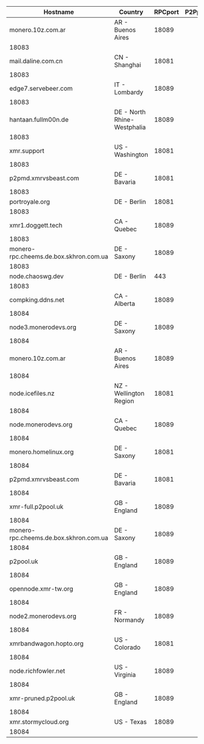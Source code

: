 Hostname | Country | RPCport | P2Pport
--- | --- | --- | ---
monero.10z.com.ar | AR - Buenos Aires | 18089
 | 18083
mail.daline.com.cn | CN - Shanghai | 18081
 | 18083
edge7.servebeer.com | IT - Lombardy | 18089
 | 18083
hantaan.fullm00n.de | DE - North Rhine-Westphalia | 18089
 | 18083
xmr.support | US - Washington | 18081
 | 18083
p2pmd.xmrvsbeast.com | DE - Bavaria | 18081
 | 18083
portroyale.org | DE - Berlin | 18081
 | 18083
xmr1.doggett.tech | CA - Quebec | 18089
 | 18083
monero-rpc.cheems.de.box.skhron.com.ua | DE - Saxony | 18089
 | 18083
node.chaoswg.dev | DE - Berlin | 443
 | 18083
compking.ddns.net | CA - Alberta | 18089
 | 18084
node3.monerodevs.org | DE - Saxony | 18089
 | 18084
monero.10z.com.ar | AR - Buenos Aires | 18089
 | 18084
node.icefiles.nz | NZ - Wellington Region | 18081
 | 18084
node.monerodevs.org | CA - Quebec | 18089
 | 18084
monero.homelinux.org | DE - Saxony | 18081
 | 18084
p2pmd.xmrvsbeast.com | DE - Bavaria | 18081
 | 18084
xmr-full.p2pool.uk | GB - England | 18089
 | 18084
monero-rpc.cheems.de.box.skhron.com.ua | DE - Saxony | 18089
 | 18084
p2pool.uk | GB - England | 18089
 | 18084
opennode.xmr-tw.org | GB - England | 18089
 | 18084
node2.monerodevs.org | FR - Normandy | 18089
 | 18084
xmrbandwagon.hopto.org | US - Colorado | 18081
 | 18084
node.richfowler.net | US - Virginia | 18089
 | 18084
xmr-pruned.p2pool.uk | GB - England | 18089
 | 18084
xmr.stormycloud.org | US - Texas | 18089
 | 18084
